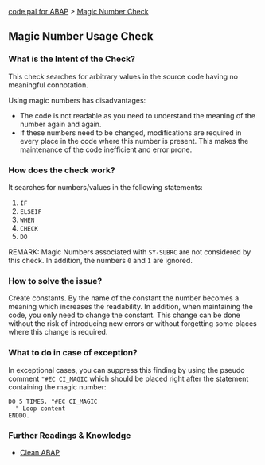 [code pal for ABAP](../README.md) > [Magic Number Check](magic-number.md)

## Magic Number Usage Check

### What is the Intent of the Check?

This check searches for arbitrary values in the source code having no meaningful connotation.

Using magic numbers has disadvantages:

* The code is not readable as you need to understand the meaning of the number again and again.
* If these numbers need to be changed, modifications are required in every place in the code where this number is present. This makes the maintenance of the code inefficient and error prone.

### How does the check work?

It searches for numbers/values in the following statements:

1. `IF`
2. `ELSEIF`
3. `WHEN`
4. `CHECK`
5. `DO`

REMARK: Magic Numbers associated with `SY-SUBRC` are not considered by this check. In addition, the numbers `0` and `1` are ignored.

### How to solve the issue?

Create constants. By the name of the constant the number becomes a meaning which increases the readability. In addition, when maintaining the code, you only need to change the constant. This change can be done without the risk of introducing new errors or without forgetting some places where this change is required.

### What to do in case of exception?

In exceptional cases, you can suppress this finding by using the pseudo comment `"#EC CI_MAGIC` which should be placed right after the statement containing the magic number:

```abap
DO 5 TIMES. "#EC CI_MAGIC
  " Loop content
ENDDO.
```

### Further Readings & Knowledge

* [Clean ABAP](https://github.com/SAP/styleguides/blob/main/clean-abap/CleanABAP.md#use-constants-instead-of-magic-numbers)
